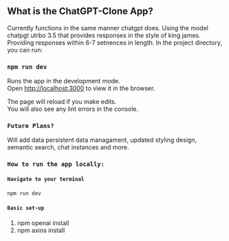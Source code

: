 ## What is the ChatGPT-Clone App?
Currently functions in the same manner chatgpt does. Using the model chatpgt utrbo 3.5 that provides responses in the style of king james. Providing responses within 6-7 setnences in length. 
In the project directory, you can run:

### `npm run dev`

Runs the app in the development mode.<br />
Open [http://localhost:3000](http://localhost:3000) to view it in the browser.

The page will reload if you make edits.<br />
You will also see any lint errors in the console.

### `Future Plans?`

Will add data persistent data managament, updated styling design, semantic search, chat instances and more.

### `How to run the app locally:`

#### `Navigate to your terminal`
```bash
npm run dev
```
#### `Basic set-up`
1. npm openai install
2. npm axios install

